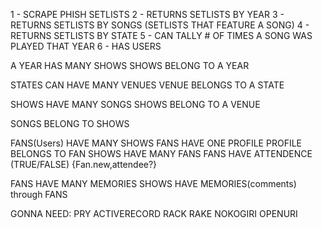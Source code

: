 1 - SCRAPE PHISH SETLISTS
2 - RETURNS SETLISTS BY YEAR
3 - RETURNS SETLISTS BY SONGS
    (SETLISTS THAT FEATURE A SONG)
4 - RETURNS SETLISTS BY STATE
5 - CAN TALLY # OF TIMES A SONG WAS PLAYED THAT YEAR
6 - HAS USERS



A YEAR HAS MANY SHOWS
SHOWS BELONG TO A YEAR

STATES CAN HAVE MANY VENUES
VENUE BELONGS TO A STATE

SHOWS HAVE MANY SONGS
SHOWS BELONG TO A VENUE

SONGS BELONG TO SHOWS

FANS(Users) HAVE MANY SHOWS
FANS HAVE ONE PROFILE
PROFILE BELONGS TO FAN
SHOWS HAVE MANY FANS 
FANS HAVE ATTENDENCE (TRUE/FALSE) {Fan.new,attendee?}

FANS HAVE MANY MEMORIES
SHOWS HAVE MEMORIES(comments) through FANS

GONNA NEED:
PRY
ACTIVERECORD
RACK
RAKE
NOKOGIRI
OPENURI